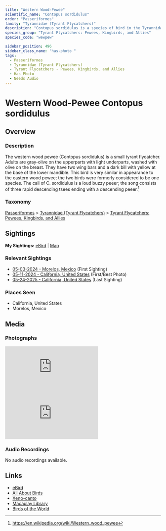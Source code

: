 ```yaml
---
title: "Western Wood-Pewee"
scientific_name: "Contopus sordidulus"
order: "Passeriformes"
family: "Tyrannidae (Tyrant Flycatchers)"
description: "Contopus sordidulus is a species of bird in the Tyrannidae (Tyrant Flycatchers) family. It has been observed 4 times. It has been photographed."
species_group: "Tyrant Flycatchers: Pewees, Kingbirds, and Allies"
species_code: "wewpew"

sidebar_position: 496
sidebar_class_name: "has-photo "
tags: 
  - Passeriformes
  - Tyrannidae (Tyrant Flycatchers)
  - Tyrant Flycatchers - Pewees, Kingbirds, and Allies
  - Has Photo
  - Needs Audio
---
```


# Western Wood-Pewee <span className='sci_name'>Contopus sordidulus</span>

## Overview

### Description
The western wood pewee (Contopus sordidulus) is a small tyrant flycatcher. Adults are gray-olive on the upperparts with light underparts, washed with olive on the breast. They have two wing bars and a dark bill with yellow at the base of the lower mandible. This bird is very similar in appearance to the eastern wood pewee; the two birds were formerly considered to be one species. The call of C. sordidulus is a loud buzzy peeer; the song consists of three rapid descending tsees ending with a descending peeer.[^1]

[^1]: https://en.wikipedia.org/wiki/Western_wood_pewee

### Taxonomy
[Passeriformes](/tags/passeriformes) > [Tyrannidae (Tyrant Flycatchers)](/tags/tyrannidae-tyrant-flycatchers) > [Tyrant Flycatchers: Pewees, Kingbirds, and Allies](/tags/tyrant-flycatchers-pewees-kingbirds-and-allies)


## Sightings

**My Sightings:** [eBird](https://ebird.org/lifelist?r=world&time=life&spp=wewpew) | [Map](/map?species_code=wewpew)

### Relevant Sightings

* [05-03-2024 - Morelos, Mexico](https://ebird.org/checklist/S171768235) (First Sighting)
* [05-11-2024 - California, United States](https://ebird.org/checklist/S174510998) (First/Best Photo)
* [05-24-2025 - California, United States](https://ebird.org/checklist/S242103525) (Last Sighting)

### Places Seen

* California, United States
* Morelos, Mexico



## Media
### Photographs
<iframe className="photo_iframe vertical" src="https://macaulaylibrary.org/asset/619037692/embed" frameBorder="0" allowFullScreen></iframe>
<iframe className="photo_iframe horizontal" src="https://macaulaylibrary.org/asset/636987035/embed" frameBorder="0" allowFullScreen></iframe>

### Audio Recordings
No audio recordings available.

## Links
* [eBird](https://ebird.org/species/wewpew) 
* [All About Birds](https://www.allaboutbirds.org/guide/wewpew) 
* [Xeno-canto](https://www.xeno-canto.org/species/contopus-sordidulus) 
* [Macaulay Library](https://search.macaulaylibrary.org/catalog?taxonCode=wewpew&sort=rating_rank_desc)
* [Birds of the World](https://birdsoftheworld.org/bow/species/wewpew)
